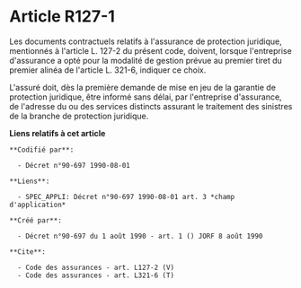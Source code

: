 # Article R127-1

Les documents contractuels relatifs à l'assurance de protection juridique, mentionnés à l'article L. 127-2 du présent code,
doivent, lorsque l'entreprise d'assurance a opté pour la modalité de gestion prévue au premier tiret du premier alinéa de
l'article L. 321-6, indiquer ce choix.

L'assuré doit, dès la première demande de mise en jeu de la garantie de protection juridique, être informé sans délai, par
l'entreprise d'assurance, de l'adresse du ou des services distincts assurant le traitement des sinistres de la branche de
protection juridique.

**Liens relatifs à cet article**

	**Codifié par**:

	  - Décret n°90-697 1990-08-01

	**Liens**:

	  - SPEC_APPLI: Décret n°90-697 1990-08-01 art. 3 *champ d'application*

	**Créé par**:

	  - Décret n°90-697 du 1 août 1990 - art. 1 () JORF 8 août 1990

	**Cite**:

	  - Code des assurances - art. L127-2 (V)
	  - Code des assurances - art. L321-6 (T)
